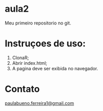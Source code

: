 # aula2

Meu primeiro repositorio no git.



# Instruçoes de uso:

1. ClonaR;
2. Abrir index.html;
3. A pagina deve ser exibida no navegador.


# Contato

paulabueno.ferreira1@gmail.com


